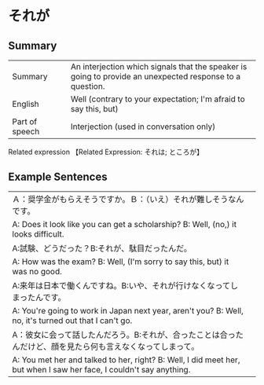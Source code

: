 # それが

## Summary

<table><tr>   <td>Summary<td>   <td>An interjection which signals that the speaker is going to provide an unexpected response to a question.</td><tr><tr>   <td>English<td>   <td>Well (contrary to your expectation; I'm afraid to say this, but)</td><tr><tr>   <td>Part of speech<td>   <td>Interjection (used in conversation only)</td><tr></table><tr>   <td>Related expression<td>   <td>【Related Expression: それは; ところが】</td><tr></table></table>

## Example Sentences

<table><tr><td>Ａ：奨学金がもらえそうですか。Ｂ：（いえ）それが難しそうなんです。<td><tr><tr><td>A: Does it look like you can get a scholarship? B: Well, (no,) it looks difficult.<td><tr><tr><td>A:試験、どうだった？B:それが、駄目だったんだ。<td><tr><tr><td>A: How was the exam? B: Well, (I'm sorry to say this, but) it was no good.<td><tr><tr><td>A:来年は日本で働くんですね。B:いや、それが行けなくなってしまったんです。<td><tr><tr><td>A: You're going to work in Japan next year, aren't you? B: Well, no, it's turned out that I can't go.<td><tr><tr><td>A：彼女に会って話したんだろう。B:それが、合ったことは合ったんだけど、顔を見たら何も言えなくなってしまって。<td><tr><tr><td>A: You met her and talked to her, right? B: Well, I did meet her, but when I saw her face, I couldn't say anything.<td><tr></table>

